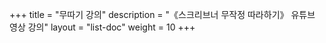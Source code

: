 +++
title = "무따기 강의"
description = "《스크리브너 무작정 따라하기》 유튜브 영상 강의"
layout = "list-doc"
weight = 10
+++
